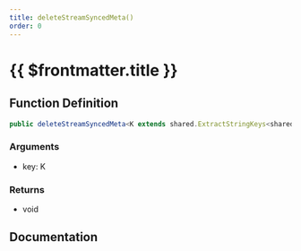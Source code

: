 ```yaml
---
title: deleteStreamSyncedMeta()
order: 0
---
```


# {{ $frontmatter.title }}

<!--@include: ./deleteStreamSyncedMeta_partial_header.md-->

## Function Definition

```ts
public deleteStreamSyncedMeta<K extends shared.ExtractStringKeys<shared.ICustomVehicleStreamSyncedMeta>>(key: K): void;
```

### Arguments

* key: K

### Returns

* void

## Documentation

<!--@include: ./deleteStreamSyncedMeta_partial_footer.md-->
